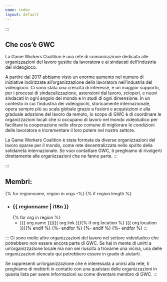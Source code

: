 ```yaml
---
name: index
layout: default
---
```


::: <!--+ #description .text-block -->
## Che cos’è GWC

La Game Workers Coalition è una rete di comunicazione dedicata alle organizzazioni del lavoro gestite da lavoratorǝ e ai sindacati dell’industria del videogioco.

A partire dal 2017 abbiamo visto un enorme aumento nel numero di iniziative indirizzate all’organizzazione dellǝ lavoratorǝ nell’industria del videogioco. Ci sono statǝ una crescita di interesse, e un maggior supporto, per i processi di sindacalizzazione, astensioni dal lavoro, scioperi, e nuovi sindacati in ogni angolo del mondo e in studi di ogni dimensione. In un contesto in cui l’industria dei videogiochi, storicamente internazionale, opera sempre più su scala globale grazie a fusioni e acquisizioni e alla graduale adozione del lavoro da remoto, lo scopo di GWC è di coordinare le organizzazioni locali che si occupano di lavoro nel mondo videoludico per facilitare la cooperazione nello sforzo comune di migliorare le condizioni dellǝ lavoratorǝ e incrementare il loro potere nel nostro settore.

La Game Workers Coalition è stata formata da diverse organizzazioni del lavoro sparse per il mondo, come rete decentralizzata nello spirito della solidarietà internazionale. Se vuoi contattare GWC, ti preghiamo di rivolgerti direttamente alle organizzazioni che ne fanno parte.
:::

::: <!--+ #orgs-list -->
## Membri:

{% for regionname, region in orgs -%}
  {% if region.length %}
  - ### {{ regionname | i18n }} <!--+ .region-name -->
    {% for org in region %}
    - [{{ org.name }}]({{ org.link }}){% if org.location %} <span>({{ org.location }})</span>{% endif %}
    {%- endfor %}
  {%- endif %}
{%- endfor %}
:::

::: <!--+ #bottom-text .text-block -->
Ci sono molte altre organizzazioni del lavoro nel settore videoludico che potrebbero non essere ancora parte di GWC. Se hai in mente di unirti a un’organizzazione locale ma non sei riuscitǝ a trovarne una vicina, una delle organizzazioni elencate qui potrebbero essere in grado di aiutarti.

Se rappresenti un’organizzazione che è interessata a unirsi alla rete, ti preghiamo di metterti in contatto con una qualsiasi delle organizzazioni in questa lista per avere informazioni su come diventare membro di GWC.
:::

